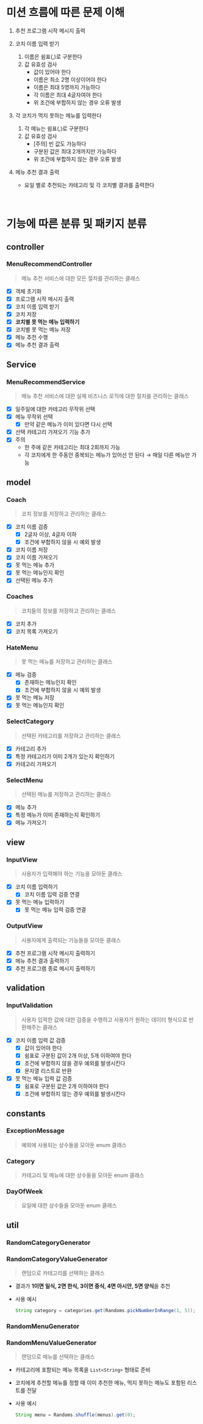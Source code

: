 # 미션 흐름에 따른 문제 이해

1. 추천 프로그램 시작 메시지 출력


2. 코치 이름 입력 받기
    1. 이름은 쉼표(,)로 구분한다
    2. 값 유효성 검사
        - 값이 있어야 한다
        - 이름은 최소 2명 이상이어야 한다
        - 이름은 최대 5명까지 가능하다
        - 각 이름은 최대 4글자여야 한다
        - 위 조건에 부합하지 않는 경우 오류 발생

3. 각 코치가 먹지 못하는 메뉴를 입력한다
    1. 각 메뉴는 쉼표(,)로 구분한다
    2. 값 유효성 검사
        - [주의] 빈 값도 가능하다
        - 구분된 값은 최대 2개까지만 가능하다
        - 위 조건에 부합하지 않는 경우 오류 발생

4. 메뉴 추천 결과 출력
    - 요일 별로 추천되는 카테고리 및 각 코치별 결과를 출력한다

<br>

# 기능에 따른 분류 및 패키지 분류

## controller

### MenuRecommendController

> 메뉴 추천 서비스에 대한 모든 절차를 관리하는 클래스
>
- [x]  객체 초기화
- [x]  프로그램 시작 메시지 출력
- [x]  코치 이름 입력 받기
- [x]  코치 저장
- [x]  **코치별 못 먹는 메뉴 입력하기**
- [x]  코치별 못 먹는 메뉴 저장
- [x]  메뉴 추천 수행
- [x]  메뉴 추천 결과 출력

## Service

### MenuRecommendService

> 메뉴 추천 서비스에 대한 실제 비즈니스 로직에 대한 절차를 관리하는 클래스
>
- [x]  일주일에 대한 카테고리 무작위 선택
- [x]  메뉴 무작위 선택
    - [x]  만약 같은 메뉴가 이미 있다면 다시 선택
- [x]  선택 카테고리 가져오기 기능 추가
- [x]  주의
    - 한 주에 같은 카테고리는 최대 2회까지 가능
    - 각 코치에게 한 주동안 중복되는 메뉴가 있어선 안 된다 → 매일 다른 메뉴만 가능

## model

### Coach

> 코치 정보를 저장하고 관리하는 클래스
>
- [x]  코치 이름 검증
    - [x]  2글자 이상, 4글자 이하
    - [x]  조건에 부합하지 않을 시 예외 발생
- [x]  코치 이름 저장
- [x]  코치 이름 가져오기
- [x]  못 먹는 메뉴 추가
- [x]  못 먹는 메뉴인지 확인
- [x]  선택된 메뉴 추가

### Coaches

> 코치들의 정보를 저장하고 관리하는 클래스
>
- [x]  코치 추가
- [x]  코치 목록 가져오기

### HateMenu

> 못 먹는 메뉴를 저장하고 관리하는 클래스
>
- [x]  메뉴 검증
    - [x]  존재하는 메뉴인지 확인
    - [x]  조건에 부합하지 않을 시 예외 발생
- [x]  못 먹는 메뉴 저장
- [x]  못 먹는 메뉴인지 확인

### SelectCategory

> 선택된 카테고리를 저장하고 관리하는 클래스
>
- [x]  카테고리 추가
- [x]  특정 카테고리가 이미 2개가 있는지 확인하기
- [x]  카테고리 가져오기

### SelectMenu

> 선택된 메뉴를 저장하고 관리하는 클래스
>
- [x]  메뉴 추가
- [x]  특정 메뉴가 이미 존재하는지 확인하기
- [x]  메뉴 가져오기

## view

### InputView

> 사용자가 입력해야 하는 기능을 모아둔 클래스
>
- [x]  코치 이름 입력하기
    - [x]  코치 이름 입력 검증 연결
- [x]  못 먹는 메뉴 입력하기
    - [x]  못 먹는 메뉴 입력 검증 연결

### OutputView

> 사용자에게 출력되는 기능들을 모아둔 클래스
>
- [x]  추천 프로그램 시작 메시지 출력하기
- [x]  메뉴 추천 결과 출력하기
- [x]  추천 프로그램 종료 메시지 출력하기

## validation

### InputValidation

> 사용자 입력한 값에 대한 검증을 수행하고 사용자가 원하는 데이터 형식으로 반환해주는 클래스
>
- [x]  코치 이름 입력 값 검증
    - [x]  값이 있어야 한다
    - [x]  쉼표로 구분된 값이 2개 이상, 5개 이하여야 한다
    - [x]  조건에 부합하지 않을 경우 예외를 발생시킨다
    - [x]  문자열 리스트로 반환
- [x]  못 먹는 메뉴 입력 값 검증
    - [x]  쉼표로 구분된 값은 2개 이하여야 한다
    - [x]  조건에 부합하지 않는 경우 예외를 발생시킨다

## constants

### ExceptionMessage

> 예외에 사용되는 상수들을 모아둔 enum 클래스
>

### Category

> 카테고리 및 메뉴에 대한 상수들을 모아둔 enum 클래스
>

### DayOfWeek

> 요일에 대한 상수들을 모아둔 enum 클래스
>

## util

### RandomCategoryGenerator

### RandomCategoryValueGenerator

> 랜덤으로 카테고리를 선택하는 클래스
>
- 결과가 **1이면 일식, 2면 한식, 3이면 중식, 4면 아시안, 5면 양식**을 추천
- 사용 예시

    ```java
    String category = categories.get(Randoms.pickNumberInRange(1, 5));
    ```


### RandomMenuGenerator

### RandomMenuValueGenerator

> 랜덤으로 메뉴를 선택하는 클래스
>
- 카테고리에 포함되는 메뉴 목록을 `List<String>` 형태로 준비
- 코치에게 추천할 메뉴를 정할 때 이미 추천한 메뉴, 먹지 못하는 메뉴도 포함된 리스트를 전달
- 사용 예시

    ```java
    String menu = Randoms.shuffle(menus).get(0);
    ```

